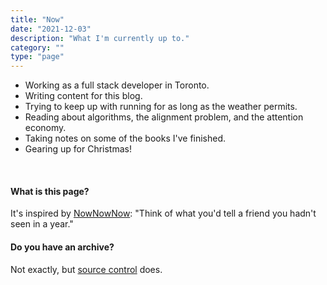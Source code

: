 ```yaml
---
title: "Now"
date: "2021-12-03"
description: "What I'm currently up to."
category: ""
type: "page"
---
```


- Working as a full stack developer in Toronto.
- Writing content for this blog.
- Trying to keep up with running for as long as the weather permits.
- Reading about algorithms, the alignment problem, and the attention economy.
- Taking notes on some of the books I've finished.
- Gearing up for Christmas!

&nbsp;

#### What is this page?

It's inspired by [NowNowNow](https://nownownow.com/about): "Think of what you'd tell a friend you hadn't seen in a year."

#### Do you have an archive?

Not exactly, but [source control](https://github.com/juliariec/juliariec.com/commits/main/src/pages/now.md) does.
